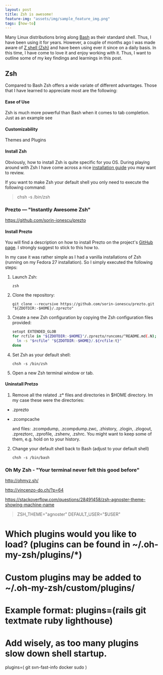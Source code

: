 ```yaml
---
layout: post
title: Zsh is awesome!
feature-img: "assets/img/sample_feature_img.png"
tags: [how-to]
---
```



Many Linux distributions bring along [Bash](https://en.wikipedia.org/wiki/Bash_(Unix_shell)) as their standard shell. Thus, I have been using it for years. 
However, a couple of months ago I was made aware of [Z shell (Zsh)](http://www.zsh.org/) and have been using ever it since on a daily basis. In this time, I have come to love it and enjoy working with it. Thus, I want to outline some of my key findings and learnings in this post.  

## Zsh
Compared to Bash Zsh offers a wide variate of different advantages. Those that I have learned to appreciate most are the following:

#### Ease of Use
Zsh is much more powerful than Bash when it comes to tab completion. Just as an example see 

#### Customizability 
Themes and Plugins


#### Install Zsh
Obviously, how to install Zsh is quite specific for you OS. During playing around with Zsh I have come across a nice [installation guide](https://github.com/robbyrussell/oh-my-zsh/wiki/Installing-ZSH) you may want to review.

If you want to make Zsh your default shell you only need to execute the following command:
> chsh -s /bin/zsh





### Prezto — "Instantly Awesome Zsh"
https://github.com/sorin-ionescu/prezto

#### Install Prezto

You will find a description on how to install Prezto on the project's [GitHub page](https://github.com/sorin-ionescu/prezto). I strongly suggest to stick to this how to. 

In my case it was rather simple as I had a vanilla installations of Zsh (running on my Fedora 27 installation). So I simply executed the following steps: 
  1. Launch Zsh:

     ```console
     zsh
     ```

  2. Clone the repository:

     ```console
     git clone --recursive https://github.com/sorin-ionescu/prezto.git "${ZDOTDIR:-$HOME}/.zprezto"
     ```

  3. Create a new Zsh configuration by copying the Zsh configuration files
     provided:

     ```sh
     setopt EXTENDED_GLOB
     for rcfile in "${ZDOTDIR:-$HOME}"/.zprezto/runcoms/^README.md(.N); do
       ln -s "$rcfile" "${ZDOTDIR:-$HOME}/.${rcfile:t}"
     done
     ```

  4. Set Zsh as your default shell:

     ```console
     chsh -s /bin/zsh
     ```

  5. Open a new Zsh terminal window or tab.


#### Uninstall Pretzo 

  1. Remove all the related .z* files and directories in $HOME directory. Im my case these were the directories: 
  - .zprezto
  - .zcompcache

    and files: .zcompdump, .zcompdump.zwc, .zhistory, .zlogin, .zlogout, .zpreztorc, .zprofile, .zshenv, .zshrc. You might want to keep some of them, e.g. hold on to your history.

  2. Change your default shell back to Bash (adjust to your default shell)
     ```console
     chsh -s /bin/bash 
     ```
     


### Oh My Zsh - "Your terminal never felt this good before"
http://ohmyz.sh/



http://vincenzo-do.ch/?p=64



https://stackoverflow.com/questions/28491458/zsh-agnoster-theme-showing-machine-name

> ZSH_THEME="agnoster"
> DEFAULT_USER="$USER"

# Which plugins would you like to load? (plugins can be found in ~/.oh-my-zsh/plugins/*)
# Custom plugins may be added to ~/.oh-my-zsh/custom/plugins/
# Example format: plugins=(rails git textmate ruby lighthouse)
# Add wisely, as too many plugins slow down shell startup.
plugins=(
  git
  svn-fast-info
  docker
  sudo
)

